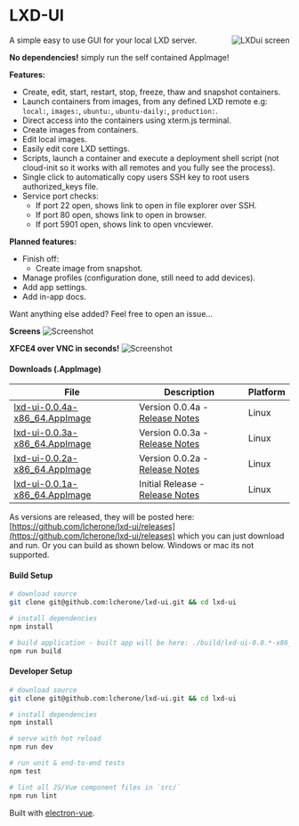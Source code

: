 # LXD-UI

<img src="https://i.imgur.com/MDcbkne.png" alt="LXDui screen" title="LXDui" align="right" />

A simple easy to use GUI for your local LXD server.

**No dependencies!** simply run the self contained AppImage!

**Features:**

 - Create, edit, start, restart, stop, freeze, thaw and snapshot containers.
 - Launch containers from images, from any defined LXD remote e.g: `local:`, `images:`, `ubuntu:`, `ubuntu-daily:`, `production:`.
 - Direct access into the containers using xterm.js terminal.
 - Create images from containers.
 - Edit local images.
 - Easily edit core LXD settings.
 - Scripts, launch a container and execute a deployment shell script (not cloud-init so it works with all remotes and you fully see the process).
 - Single click to automatically copy users SSH key to root users authorized_keys file.
 - Service port checks:
   - If port 22 open, shows link to open in file explorer over SSH.
   - If port 80 open, shows link to open in browser.
   - If port 5901 open, shows link to open vncviewer.
  

**Planned features:**

 - Finish off:
   - Create image from snapshot.
 - Manage profiles (configuration done, still need to add devices).
 - Add app settings.
 - Add in-app docs.

Want anything else added? Feel free to open an issue...

**Screens**
![Screenshot](https://i.imgur.com/Yr0WaCy.gif)

**XFCE4 over VNC in seconds!**
![Screenshot](https://i.imgur.com/3VoYpCX.gif)


#### Downloads (.AppImage)

| File | Description | Platform
| --- | --- | --- |
| [lxd-ui-0.0.4a-x86_64.AppImage](https://github.com/lcherone/lxd-ui/releases/download/0.0.4a/lxd-ui-0.0.4-x86_64.AppImage) | Version 0.0.4a - [Release Notes](https://github.com/lcherone/lxd-ui/releases/tag/0.0.4a) | Linux
| [lxd-ui-0.0.3a-x86_64.AppImage](https://github.com/lcherone/lxd-ui/releases/download/0.0.3a/lxd-ui-0.0.3-x86_64.AppImage) | Version 0.0.3a - [Release Notes](https://github.com/lcherone/lxd-ui/releases/tag/0.0.3a) | Linux
| [lxd-ui-0.0.2a-x86_64.AppImage](https://github.com/lcherone/lxd-ui/releases/download/0.0.2a/lxd-ui-0.0.2-x86_64.AppImage) | Version 0.0.2a - [Release Notes](https://github.com/lcherone/lxd-ui/releases/tag/0.0.2a) | Linux
| [lxd-ui-0.0.1a-x86_64.AppImage](https://github.com/lcherone/lxd-ui/releases/download/0.0.1a/lxd-ui-0.0.1a-x86_64.AppImage) | Initial Release - [Release Notes](https://github.com/lcherone/lxd-ui/releases/tag/0.0.1a) | Linux

As versions are released, they will be posted here: [https://github.com/lcherone/lxd-ui/releases](https://github.com/lcherone/lxd-ui/releases) 
which you can just download and run. Or you can build as shown below. Windows or mac its not supported.

#### Build Setup

``` bash
# download source
git clone git@github.com:lcherone/lxd-ui.git && cd lxd-ui

# install dependencies
npm install

# build application - built app will be here: ./build/lxd-ui-0.0.*-x86_64.AppImage
npm run build

```

#### Developer Setup

``` bash
# download source
git clone git@github.com:lcherone/lxd-ui.git && cd lxd-ui

# install dependencies
npm install

# serve with hot reload
npm run dev

# run unit & end-to-end tests
npm test

# lint all JS/Vue component files in `src/`
npm run lint

```

Built with [electron-vue](https://github.com/SimulatedGREG/electron-vue).
